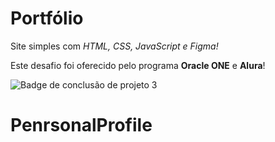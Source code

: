 
# Portfólio

Site simples com *HTML, CSS, JavaScript e Figma!*

Este desafio foi oferecido pelo programa **Oracle ONE** e **Alura**!


![Badge de conclusão de projeto 3](./assets/Site.png)


# PenrsonalProfile
